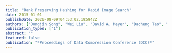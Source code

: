```yaml
---
title: "Rank Preserving Hashing for Rapid Image Search"
date: 2015-01-01
publishDate: 2020-08-09T04:53:02.195942Z
authors: ["Dongjin Song", "Wei Liu", "David A. Meyer", "Dacheng Tao", "Rongrong Ji"]
publication_types: ["1"]
abstract: ""
featured: false
publication: "*Proceedings of Data Compression Conference (DCC)*"
---
```


